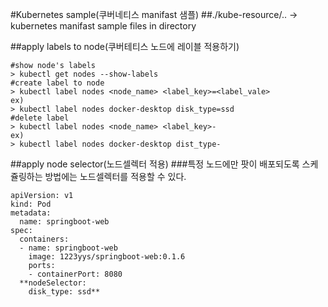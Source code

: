 #Kubernetes sample(쿠버네티스 manifast 샘플)
##./kube-resource/.. -> kubernetes manifast sample files in directory

##apply labels to node(쿠버테티스 노드에 레이블 적용하기)
```
#show node's labels
> kubectl get nodes --show-labels
#create label to node
> kubectl label nodes <node_name> <label_key>=<label_vale>
ex)
> kubectl label nodes docker-desktop disk_type=ssd
#delete label
> kubectl label nodes <node_name> <label_key>-
ex)
> kubectl label nodes docker-desktop dist_type-
```

##apply node selector(노드셀렉터 적용)
###특정 노드에만 팟이 배포되도록 스케쥴링하는 방법에는 노드셀렉터를 적용할 수 있다.
```
apiVersion: v1
kind: Pod
metadata:
  name: springboot-web
spec:
  containers:
  - name: springboot-web
    image: 1223yys/springboot-web:0.1.6
    ports:
    - containerPort: 8080
  **nodeSelector:
    disk_type: ssd**
```